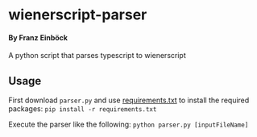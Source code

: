 # wienerscript-parser
#### By Franz Einböck
A python script that parses typescript to wienerscript

## Usage

First download `parser.py` and use [requirements.txt](requirements.txt) to install the required packages: `pip install -r requirements.txt`

Execute the parser like the following: `python parser.py [inputFileName]`
